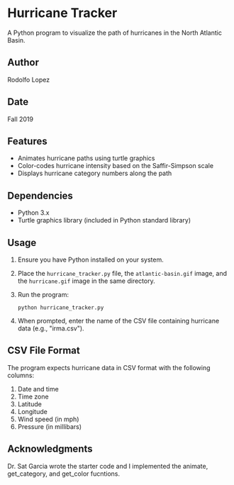 # Hurricane Tracker

A Python program to visualize the path of hurricanes in the North Atlantic Basin.

## Author

Rodolfo Lopez

## Date

Fall 2019

## Features

- Animates hurricane paths using turtle graphics
- Color-codes hurricane intensity based on the Saffir-Simpson scale
- Displays hurricane category numbers along the path

## Dependencies

- Python 3.x
- Turtle graphics library (included in Python standard library)

## Usage

1. Ensure you have Python installed on your system.
2. Place the `hurricane_tracker.py` file, the `atlantic-basin.gif` image, and the `hurricane.gif` image in the same directory.
3. Run the program:

   ```
   python hurricane_tracker.py
   ```

4. When prompted, enter the name of the CSV file containing hurricane data (e.g., "irma.csv").

## CSV File Format

The program expects hurricane data in CSV format with the following columns:

1. Date and time
2. Time zone
3. Latitude
4. Longitude
5. Wind speed (in mph)
6. Pressure (in millibars)

## Acknowledgments

Dr. Sat Garcia wrote the starter code and I implemented the animate, get_category, and get_color fucntions.
